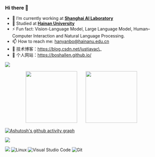 <!--
**boshallen/boshallen** is a ✨ _special_ ✨ repository because its `README.md` (this file) appears on your GitHub profile.

Here are some ideas to get you started:

- 🔭 I’m currently working on ...
- 🌱 I’m currently learning ...
- 👯 I’m looking to collaborate on ...
- 🤔 I’m looking for help with ...
- 💬 Ask me about ...
- 📫 How to reach me: ...
- 😄 Pronouns: ...
- ⚡ Fun fact: ...

- 👨‍🔬 [**INFJ/INTJ**](https://www.16personalities.com/infj-personality) Personality
-->


### Hi there  🌅

- 🔭 I’m currently working at [**Shanghai AI Laboratory**](https://www.shlab.org.cn/)
- 🏫 Studied at [**Hainan University**](https://www.hainanu.edu.cn/)
- ⚡ Fun fact: Vision-Language Model, Large Language Model, Human–Computer Interaction and Natural Language Processing.
- 📫 How to reach me: hanyanbo@hainanu.edu.cn
- :orange_book: 技术博客：https://blog.csdn.net/justjavac\_
- :hammer:  个人网站：https://boshallen.github.io/
  
![](https://raw.githubusercontent.com/boshallen/boshallen/main/dist/github-contribution-grid-snake.svg)
<div align="center">
<span>&emsp;&emsp;</span>
<img height="170px" src="https://github-readme-stats.vercel.app/api?username=boshallen" /><span>&emsp;&emsp;</span><img height="170px" src="https://github-readme-stats.vercel.app/api/top-langs/?username=boshallen&layout=compact&langs_count=8" />
<span>&emsp;&emsp;</span>
</div>

[![Ashutosh's github activity graph](https://github-readme-activity-graph.vercel.app/graph?username=boshallen&theme=github-light&bg_color=white&title_color=black&area_color=black&)](https://github.com/boshallen/github-readme-activity-graph)

![](https://raw.githubusercontent.com/boshallen/boshallen/main/dist/github-contribution-grid-snake.svg)


![](https://img.shields.io/badge/CSDN-justjavac_-blue.svg)
![Linux](https://img.shields.io/badge/-Linux-FCC624?style=flat-square&logo=linux&logoColor=black)
![Visual Studio Code](https://img.shields.io/badge/-Visual%20Studio%20Code-007acc?style=flat-square&logo=Visual%20Studio%20Code)
![Git](https://img.shields.io/badge/-Git-f05032?style=flat-square&logo=Git&logoColor=white)
